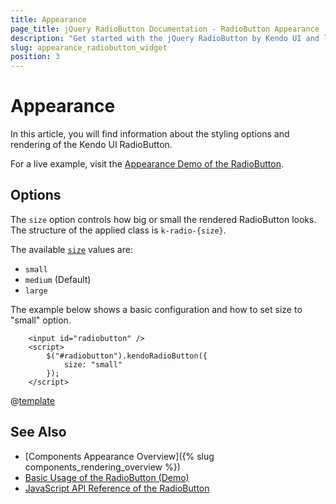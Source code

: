 ```yaml
---
title: Appearance
page_title: jQuery RadioButton Documentation - RadioButton Appearance
description: "Get started with the jQuery RadioButton by Kendo UI and learn how to customize the appearance of the widget."
slug: appearance_radiobutton_widget
position: 3
---
```


# Appearance

In this article, you will find information about the styling options and rendering of the Kendo UI RadioButton.

For a live example, visit the [Appearance Demo of the RadioButton](https://demos.telerik.com/kendo-ui/radiobutton/appearance).

## Options

The `size` option controls how big or small the rendered RadioButton looks. The structure of the applied class is `k-radio-{size}`.

The available [`size`](/api/javascript/ui/radiobutton/configuration/size) values are:

- `small`
- `medium` (Default)
- `large`

The example below shows a basic configuration and how to set size to "small" option.


```dojo
    <input id="radiobutton" />
    <script>
        $("#radiobutton").kendoRadioButton({
            size: "small"
        });
    </script>
```

@[template](/_contentTemplates/components-rendering-section.md#components-rendering-section)

## See Also

* [Components Appearance Overview]({% slug components_rendering_overview %})
* [Basic Usage of the RadioButton (Demo)](https://demos.telerik.com/kendo-ui/radiobutton/index)
* [JavaScript API Reference of the RadioButton](/api/javascript/ui/radiobutton)
